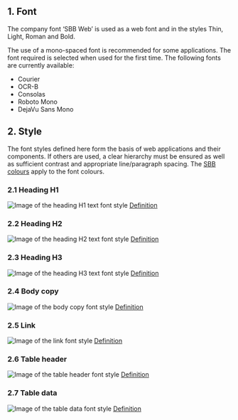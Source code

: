 ## 1. Font
The company font ‘SBB Web’ is used as a web font and in the styles Thin, Light, Roman and Bold.

The use of a mono-spaced font is recommended for some applications.
The font required is selected when used for the first time. The following fonts are currently available:
* Courier
* OCR-B
* Consolas
* Roboto Mono
* DejaVu Sans Mono


## 2. Style
The font styles defined here form the basis of web applications and their components. If others are used, a clear hierarchy must be ensured as well as sufficient contrast and appropriate line/paragraph spacing. The [SBB colours](https://digital.sbb.ch/de/farben) apply to the font colours.

### 2.1 Heading H1
![Image of the heading H1 text font style](https://raw.githubusercontent.com/sbb-design-systems/sbb-design-system/master/webapp/basics/typography/images/typo_h1.png 'class: image')
[Definition](https://sbb.invisionapp.com/d/main#/console/17140415/355320821/inspect)


### 2.2 Heading H2
![Image of the heading H2 text font style](https://raw.githubusercontent.com/sbb-design-systems/sbb-design-system/master/webapp/basics/typography/images/typo_h2.png 'class: image')
[Definition](https://sbb.invisionapp.com/d/main#/console/17140415/355320822/inspect)

### 2.3 Heading H3
![Image of the heading H3 text font style](https://raw.githubusercontent.com/sbb-design-systems/sbb-design-system/master/webapp/basics/typography/images/typo_h3.png 'class: image')
[Definition](https://sbb.invisionapp.com/d/main#/console/17140415/355320823/inspect)

### 2.4 Body copy
![Image of the body copy font style](https://raw.githubusercontent.com/sbb-design-systems/sbb-design-system/master/webapp/basics/typography/images/typo_copy.png 'class: image')
[Definition](https://sbb.invisionapp.com/d/main#/console/17140415/355320824/inspect)

### 2.5 Link
![Image of the link font style](https://raw.githubusercontent.com/sbb-design-systems/sbb-design-system/master/webapp/basics/typography/images/typo_link.png 'class: image')
[Definition](https://sbb.invisionapp.com/d/main#/console/17140415/355320825/inspect)

### 2.6 Table header
![Image of the table header font style](https://raw.githubusercontent.com/sbb-design-systems/sbb-design-system/master/webapp/basics/typography/images/typo_table_header.png 'class: image')
[Definition](https://sbb.invisionapp.com/d/main#/console/17140415/355320826/inspect)

### 2.7 Table data
![Image of the table data font style](https://raw.githubusercontent.com/sbb-design-systems/sbb-design-system/master/webapp/basics/typography/images/typo_table_data.png 'class: image')
[Definition](https://sbb.invisionapp.com/d/main#/console/17140415/355320827/inspect)
